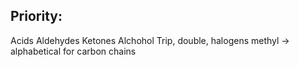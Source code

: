 ## Priority:
Acids
Aldehydes
Ketones
Alchohol
Trip, double,
halogens
methyl -> alphabetical for carbon chains